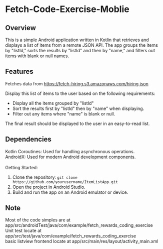 # Fetch-Code-Exercise-Moblie

## Overview
This is a simple Android application written in Kotlin that retrieves and displays a list of items from a remote JSON API. The app groups the items by "listId," sorts the results by "listId" and then by "name," and filters out items with blank or null names.

## Features
Fetches data from https://fetch-hiring.s3.amazonaws.com/hiring.json

Display this list of items to the user based on the following requirements:

* Display all the items grouped by "listId"
* Sort the results first by "listId" then by "name" when displaying.
* Filter out any items where "name" is blank or null.

The final result should be displayed to the user in an easy-to-read list.

## Dependencies
Kotlin Coroutines: Used for handling asynchronous operations. <br>
AndroidX: Used for modern Android development components. <br><br>
Getting Started:
1. Clone the repository: ```git clone https://github.com/yourusername/ItemListApp.git```
2. Open the project in Android Studio.
3. Build and run the app on an Android emulator or device.

## Note
Most of the code simples are at app/src/androidTest/java/com/example/fetch_rewards_coding_exercise <br>
Unit test locate at app/src/test/java/com/example/fetch_rewards_coding_exercise <br>
basic listview frontend locate at app/src/main/res/layout/activity_main.xml

